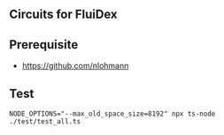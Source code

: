 ## Circuits for FluiDex

## Prerequisite
+ https://github.com/nlohmann

## Test

```
NODE_OPTIONS="--max_old_space_size=8192" npx ts-node ./test/test_all.ts
```
